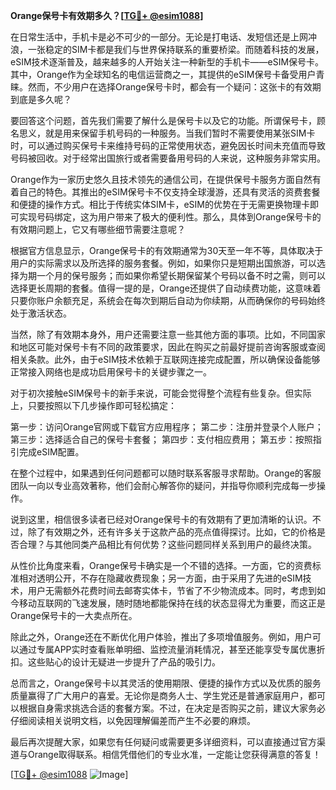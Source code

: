 **Orange保号卡有效期多久？[[TG💪+ @esim1088](https://t.me/s/esim1088)]**

在日常生活中，手机卡是必不可少的一部分。无论是打电话、发短信还是上网冲浪，一张稳定的SIM卡都是我们与世界保持联系的重要桥梁。而随着科技的发展，eSIM技术逐渐普及，越来越多的人开始关注一种新型的手机卡——eSIM保号卡。其中，Orange作为全球知名的电信运营商之一，其提供的eSIM保号卡备受用户青睐。然而，不少用户在选择Orange保号卡时，都会有一个疑问：这张卡的有效期到底是多久呢？

要回答这个问题，首先我们需要了解什么是保号卡以及它的功能。所谓保号卡，顾名思义，就是用来保留手机号码的一种服务。当我们暂时不需要使用某张SIM卡时，可以通过购买保号卡来维持号码的正常使用状态，避免因长时间未充值而导致号码被回收。对于经常出国旅行或者需要备用号码的人来说，这种服务非常实用。

Orange作为一家历史悠久且技术领先的通信公司，在提供保号卡服务方面自然有着自己的特色。其推出的eSIM保号卡不仅支持全球漫游，还具有灵活的资费套餐和便捷的操作方式。相比于传统实体SIM卡，eSIM的优势在于无需更换物理卡即可实现号码绑定，这为用户带来了极大的便利性。那么，具体到Orange保号卡的有效期问题上，它又有哪些细节需要注意呢？

根据官方信息显示，Orange保号卡的有效期通常为30天至一年不等，具体取决于用户的实际需求以及所选择的服务套餐。例如，如果你只是短期出国旅游，可以选择为期一个月的保号服务；而如果你希望长期保留某个号码以备不时之需，则可以选择更长周期的套餐。值得一提的是，Orange还提供了自动续费功能，这意味着只要你账户余额充足，系统会在每次到期后自动为你续期，从而确保你的号码始终处于激活状态。

当然，除了有效期本身外，用户还需要注意一些其他方面的事项。比如，不同国家和地区可能对保号卡有不同的政策要求，因此在购买之前最好提前咨询客服或查阅相关条款。此外，由于eSIM技术依赖于互联网连接完成配置，所以确保设备能够正常接入网络也是成功启用保号卡的关键步骤之一。

对于初次接触eSIM保号卡的新手来说，可能会觉得整个流程有些复杂。但实际上，只要按照以下几步操作即可轻松搞定：

第一步：访问Orange官网或下载官方应用程序；
第二步：注册并登录个人账户；
第三步：选择适合自己的保号卡套餐；
第四步：支付相应费用；
第五步：按照指引完成eSIM配置。

在整个过程中，如果遇到任何问题都可以随时联系客服寻求帮助。Orange的客服团队一向以专业高效著称，他们会耐心解答你的疑问，并指导你顺利完成每一步操作。

说到这里，相信很多读者已经对Orange保号卡的有效期有了更加清晰的认识。不过，除了有效期之外，还有许多关于这款产品的亮点值得探讨。比如，它的价格是否合理？与其他同类产品相比有何优势？这些问题同样关系到用户的最终决策。

从性价比角度来看，Orange保号卡确实是一个不错的选择。一方面，它的资费标准相对透明公开，不存在隐藏收费现象；另一方面，由于采用了先进的eSIM技术，用户无需额外花费时间去邮寄实体卡，节省了不少物流成本。同时，考虑到如今移动互联网的飞速发展，随时随地都能保持在线的状态显得尤为重要，而这正是Orange保号卡的一大卖点所在。

除此之外，Orange还在不断优化用户体验，推出了多项增值服务。例如，用户可以通过专属APP实时查看账单明细、监控流量消耗情况，甚至还能享受专属优惠折扣。这些贴心的设计无疑进一步提升了产品的吸引力。

总而言之，Orange保号卡以其灵活的使用期限、便捷的操作方式以及优质的服务质量赢得了广大用户的喜爱。无论你是商务人士、学生党还是普通家庭用户，都可以根据自身需求挑选合适的套餐方案。不过，在决定是否购买之前，建议大家务必仔细阅读相关说明文档，以免因理解偏差而产生不必要的麻烦。

最后再次提醒大家，如果您有任何疑问或需要更多详细资料，可以直接通过官方渠道与Orange取得联系。相信凭借他们的专业水准，一定能让您获得满意的答复！

[[TG💪+ @esim1088](https://t.me/s/esim1088) ![Image](https://i.postimg.cc/4NQfJmqS/Snipaste-2025-05-13-00-14-12.png)]